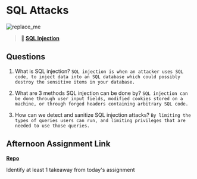 # SQL Attacks

![replace_me](https://codeworks.blob.core.windows.net/public/assets/img/illustrations/placeholder.svg)

> **📖 [SQL Injection](https://codeworksacademy.com/fs-student-guide/resources/wk11/03-SQL-Injection)**

## Questions

1. What is SQL injection? `SQL injection is when an attacker uses SQL code, to inject data into an SQL database which could possibly destroy the sensitive items in your database.`

2. What are 3 methods SQL injection can be done by? `SQL injection can be done through user input fields, modified cookies stored on a machine, or through forged headers containing arbitrary SQL code.`

3. How can we detect and sanitize SQL injection attacks? `By limiting the types of queries users can run, and limiting privileges that are needed to use those queries.`

## Afternoon Assignment Link

**[Repo](https://github.com/krevan88/Castles)**

Identify at least 1 takeaway from today's assignment
